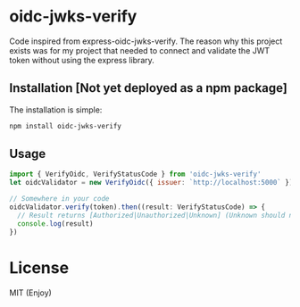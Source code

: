 # oidc-jwks-verify
Code inspired from express-oidc-jwks-verify. The reason why this project exists was for my project that needed to connect and validate the JWT token without using the express library.

## Installation [Not yet deployed as a npm package]
The installation is simple:

```bash
npm install oidc-jwks-verify
```

## Usage
```js
import { VerifyOidc, VerifyStatusCode } from 'oidc-jwks-verify'
let oidcValidator = new VerifyOidc({ issuer: `http://localhost:5000` })

// Somewhere in your code
oidcValidator.verify(token).then((result: VerifyStatusCode) => {
  // Result returns [Authorized|Unauthorized|Unknown] (Unknown should never happen)
  console.log(result)
})
```

# License
MIT (Enjoy)
